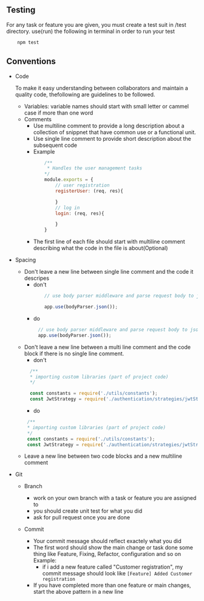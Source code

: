 ## Testing
For any task or feature you are given, you must create a test suit in /test directory.
use(run) the following in terminal in order to run your test
```bash 
    npm test 
```
## Conventions

* Code

    To make it easy understanding between collaborators and maintain a quality code, thefollowing
    are guidelines to be followed.
    * Variables: variable names should start with small letter or cammel case if more than one word
    * Comments
        - Use multiline comment to provide a long description about a collection of snippnet that have common use or a functional unit.
        - Use single line comment to provide short description about the subsequent code
        - Example
            ```javascript
                /**
                 * Handles the user management tasks
                */
                module.exports = {
                    // user registration
                    registerUser: (req, res){

                    }
                    // log in
                    login: (req, res){

                    }
                }
            ```
        - The first line of each file should start with multiline comment describing what the code in the file is about(Optional)
        
* Spacing
    - Don't leave a new line between single line comment and the code it descripes
      * don't
        ```javascript
            // use body parser middleware and parse request body to json

            app.use(bodyParser.json());
        ```
      * do
       ```javascript
            // use body parser middleware and parse request body to json
            app.use(bodyParser.json());
        ```
    - Don't leave a new line between a multi line comment and the code block if there is no 
      single line comment.
      * don't
      ```javascript
        /**
        * importing custom libraries (part of project code)
        */

        const constants = require('./utils/constants');
        const JwtStrategy = require('./authentication/strategies/jwtStrategy');
      ```
      * do
       ```javascript
        /**
        * importing custom libraries (part of project code)
        */
        const constants = require('./utils/constants');
        const JwtStrategy = require('./authentication/strategies/jwtStrategy');
      ```
    - Leave a new line between two code blocks and a new multiline comment

* Git
    * Branch 
        - work on your own branch with a task or feature you are assigned to
        - you should create unit test for what you did
        - ask for pull request once you are done
    
    * Commit 
        - Your commit message should reflect exactely what you did
        - The first word should show the main change or task done some thing like Feature,         Fixing, Refactor, configuration and so on
          Example: 
          - if i add a new feature called "Customer registration", my commit message should look like
                 ```
                    [Feature] Added Customer registration
                 ```
        - If you have completed more than one feature or main changes, start the above
               pattern in a new line
